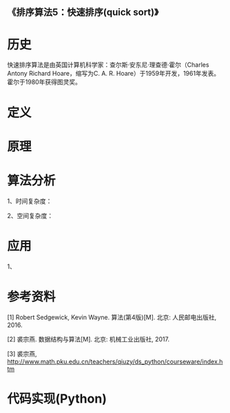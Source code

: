 《排序算法5：快速排序(quick sort)》
---------------------------------------------------------

# 历史

快速排序算法是由英国计算机科学家：查尔斯·安东尼·理查德·霍尔（Charles Antony Richard Hoare，缩写为C. A. R. Hoare）于1959年开发，1961年发表。霍尔于1980年获得图灵奖。                                       

# 定义



# 原理



# 算法分析

1、时间复杂度：

2、空间复杂度：

# 应用

1、

# 参考资料

[1] Robert Sedgewick, Kevin Wayne. 算法(第4版)[M]. 北京: 人民邮电出版社, 2016.

[2] 裘宗燕. 数据结构与算法[M]. 北京:  机械工业出版社, 2017.

[3] 裘宗燕, http://www.math.pku.edu.cn/teachers/qiuzy/ds_python/courseware/index.htm

# 代码实现(Python)

```


```

